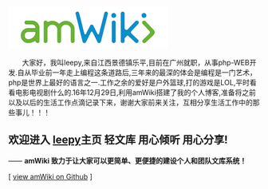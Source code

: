 ![欢迎使用amWiki！](amWiki/images/logo.png "欢迎使用amWiki！")  

&nbsp;&nbsp;&nbsp;&nbsp;&nbsp;&nbsp;&nbsp;大家好，我叫leepy,来自江西景德镇乐平,目前在广州就职，从事php-WEB开发.自从毕业前一年走上编程这条道路后,三年来的最深的体会是编程是一门艺术，php是世界上最好的语言之一.工作之余的爱好是户外篮球,打的游戏是LOL,平时看看电影电视剧什么的.16年12月29日,利用amWiki搭建了我的个人博客,准备将之前以及以后的生活工作点滴记录下来，谢谢大家前来关注，互相分享生活工作中的那些事儿！！！

## 欢迎进入  [leepy](https://atom.io/ "打开Atom官网")主页 轻文库 用心倾听 用心分享!
—— **amWiki 致力于让大家可以更简单、更便捷的建设个人和团队文库系统！**  

[ [view amWiki on Github](https://github.com/changleep/changleep.github.io/) ]
